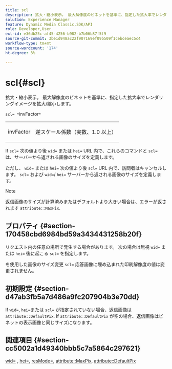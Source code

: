 ```yaml
---
title: scl
description: 拡大・縮小表示。 最大解像度のビネットを基準に、指定した拡大率でレンダリングイメージを拡大/縮小します。
solution: Experience Manager
feature: Dynamic Media Classic,SDK/API
role: Developer,User
exl-id: e36db25c-af45-4256-b982-b7b06b87f5f9
source-git-commit: 3be1d948ac22f907169ef09b509f1cebceaec5c4
workflow-type: tm+mt
source-wordcount: '174'
ht-degree: 3%

---
```


# scl{#scl}

拡大・縮小表示。 最大解像度のビネットを基準に、指定した拡大率でレンダリングイメージを拡大/縮小します。

`scl= *`invFactor`*`

<table id="simpletable_EFE352FA8EF14197B6934783A2883451"> 
 <tr class="strow"> 
  <td class="stentry"> <p><span class="codeph"> <span class="varname"> invFactor</span> </span> </p></td> 
  <td class="stentry"> <p>逆スケール係数（実数、1.0 以上） </p></td> 
 </tr> 
</table>

If `scl=` 次の値より後 `wid=` または `hei=` URL 内で、これらのコマンドと `scl=` は、サーバーから返される画像のサイズを定義します。

ただし、 `wid=` または `hei=` 次の値より後 `scl=` URL 内で、訪問者はキャンセルします。 `scl=` および `wid=`/ `hei=` サーバーから返される画像のサイズを定義します。

>[!NOTE]
>
>返信画像のサイズが計算済みまたはデフォルトより大きい場合は、エラーが返されます `attribute::MaxPix`.

## プロパティ {#section-170458cbd6984bd59a3434431258b20f}

リクエスト内の任意の場所で発生する場合があります。 次の場合は無視 `wid=` または `hei=` 後に起こる `scl=` を指定します。

を使用した画像のサイズ変更 `scl=` 応答画像に埋め込まれた印刷解像度の値は変更されません。

## 初期設定 {#section-d47ab3fb5a7d486a9fc207904b3e70dd}

If `wid=`, `hei=`または `scl=` が指定されていない場合、返信画像は `attribute::DefaultPix`. If `attribute::DefaultPix` が空の場合、返信画像はビネットの表示画像と同じサイズになります。

## 関連項目 {#section-cc5002a1d49340bbb5c7a5864c297621}

[wid=](../../../../../ir-api/http-protocol/image-rendering-api-ref/c-ir-http-protocol-ref/c-ir-http-protocol-command-reference/r-ir-wid.md#reference-b7e691b0624941168c94b2749ae233ec) , [hei=](../../../../../ir-api/http-protocol/image-rendering-api-ref/c-ir-http-protocol-ref/c-ir-http-protocol-command-reference/r-ir-hei.md#reference-1c08f60365a94417a39867c09cac5478), [resMode=](../../../../../ir-api/http-protocol/image-rendering-api-ref/c-ir-http-protocol-ref/c-ir-http-protocol-command-reference/r-ir-http-resmode.md#reference-851a5b636f8948cfb11456c9b7dab0d3), [attribute::MaxPix](../../../../../ir-api/material-cat/image-rendering-api-ref/c-ir-material-catalog/c-ir-attributes-reference/r-ir-maxpix.md#reference-569f186bbc2840a6bd3cffa8ff3e7657), [attribute::DefaultPix](../../../../../ir-api/material-cat/image-rendering-api-ref/c-ir-material-catalog/c-ir-attributes-reference/r-ir-defaultpix.md#reference-102c98f9b5d24d2aaaeb756653fb0e6f)
